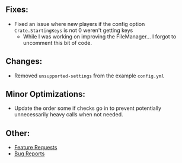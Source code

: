 ## Fixes:
* Fixed an issue where new players if the config option `Crate.StartingKeys` is not 0 weren't getting keys
  * While I was working on improving the FileManager... I forgot to uncomment this bit of code.

## Changes:
* Removed `unsupported-settings` from the example `config.yml`

## Minor Optimizations:
* Update the order some if checks go in to prevent potentially unnecessarily heavy calls when not needed.

## Other:
* [Feature Requests](https://github.com/Crazy-Crew/CrazyCrates/discussions/categories/features)
* [Bug Reports](https://github.com/Crazy-Crew/CrazyCrates/issues)